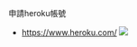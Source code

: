 申請heroku帳號
- https://www.heroku.com/
![](https://d2mxuefqeaa7sj.cloudfront.net/s_6821BBFEC8BF15BA1EF1820CB3BB5BC315A16B77CD3F556FF6B44192AB1B2207_1543079272446_image.png)
